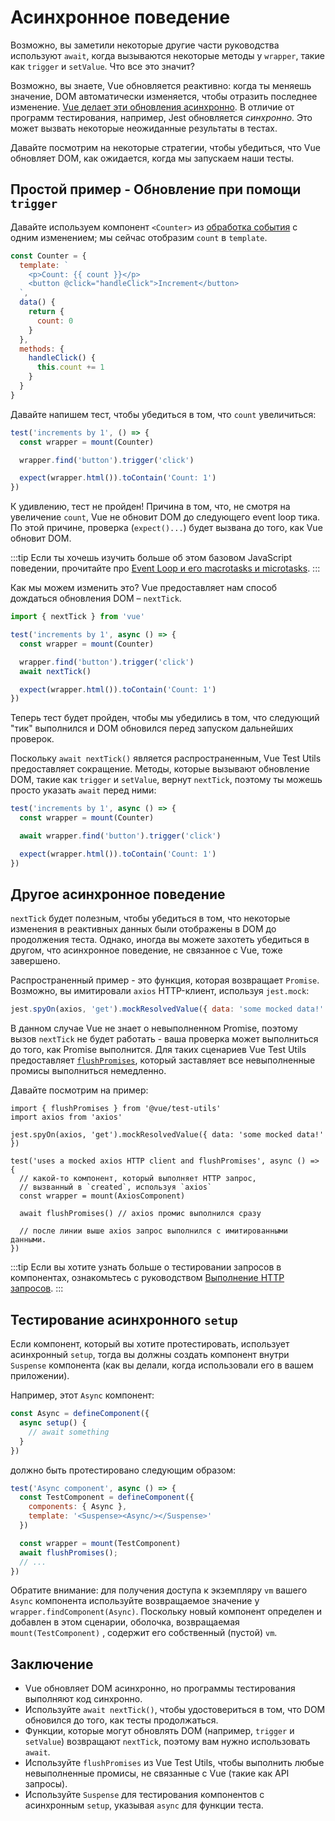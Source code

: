 # Асинхронное поведение

Возможно, вы заметили некоторые другие части руководства используют `await`, когда вызываются некоторые методы у `wrapper`, такие как `trigger` и `setValue`. Что все это значит?

Возможно, вы знаете, Vue обновляется реактивно: когда ты меняешь значение, DOM автоматически изменяется, чтобы отразить последнее изменение. [Vue делает эти обновления асинхронно](https://v3.vuejs.org/guide/change-detection.html#async-update-queue). В отличие от программ тестирования, например, Jest обновляется _синхронно_. Это может вызвать некоторые неожиданные результаты в тестах.

Давайте посмотрим на некоторые стратегии, чтобы убедиться, что Vue обновляет DOM, как ожидается, когда мы запускаем наши тесты.

## Простой пример - Обновление при помощи `trigger`

Давайте используем компонент `<Counter>` из [обработка события](/ru/guide/essentials/event-handling) с одним изменением; мы сейчас отобразим `count` в `template`.

```js
const Counter = {
  template: `
    <p>Count: {{ count }}</p>
    <button @click="handleClick">Increment</button>
  `,
  data() {
    return {
      count: 0
    }
  },
  methods: {
    handleClick() {
      this.count += 1
    }
  }
}
```

Давайте напишем тест, чтобы убедиться в том, что `count` увеличиться:

```js
test('increments by 1', () => {
  const wrapper = mount(Counter)

  wrapper.find('button').trigger('click')

  expect(wrapper.html()).toContain('Count: 1')
})
```

К удивлению, тест не пройден! Причина в том, что, не смотря на увеличение `count`, Vue не обновит DOM до следующего event loop тика. По этой причине, проверка (`expect()...`) будет вызвана до того, как Vue обновит DOM.

:::tip
Если ты хочешь изучить больше об этом базовом JavaScript поведении, прочитайте про [Event Loop и его macrotasks и microtasks](https://javascript.info/event-loop#macrotasks-and-microtasks).
:::

Как мы можем изменить это? Vue предоставляет нам способ дождаться обновления DOM – `nextTick`.

```js {1,7}
import { nextTick } from 'vue'

test('increments by 1', async () => {
  const wrapper = mount(Counter)

  wrapper.find('button').trigger('click')
  await nextTick()

  expect(wrapper.html()).toContain('Count: 1')
})
```

Теперь тест будет пройден, чтобы мы убедились в том, что следующий "тик" выполнился и DOM обновился перед запуском дальнейших проверок.

Поскольку `await nextTick()` является распространенным, Vue Test Utils предоставляет сокращение. Методы, которые вызывают обновление DOM, такие как `trigger` и `setValue`, вернут `nextTick`, поэтому ты можешь просто указать `await` перед ними:

```js {4}
test('increments by 1', async () => {
  const wrapper = mount(Counter)

  await wrapper.find('button').trigger('click')

  expect(wrapper.html()).toContain('Count: 1')
})
```

## Другое асинхронное поведение

`nextTick` будет полезным, чтобы убедиться в том, что некоторые изменения в реактивных данных были отображены в DOM до продолжения теста. Однако, иногда вы можете захотеть убедиться в другом, что асинхронное поведение, не связанное с Vue, тоже завершено.

Распространенный пример - это функция, которая возвращает `Promise`. Возможно, вы имитировали `axios` HTTP-клиент, используя `jest.mock`:

```js
jest.spyOn(axios, 'get').mockResolvedValue({ data: 'some mocked data!' })
```

В данном случае Vue не знает о невыполненном Promise, поэтому вызов `nextTick` не будет работать - ваша проверка может выполниться до того, как Promise выполнится. Для таких сценариев Vue Test Utils предоставляет [`flushPromises`](/ru/api/#flushPromises), который заставляет все невыполненные промисы выполниться немедленно.

Давайте посмотрим на пример:

```js{1,12}
import { flushPromises } from '@vue/test-utils'
import axios from 'axios'

jest.spyOn(axios, 'get').mockResolvedValue({ data: 'some mocked data!' })

test('uses a mocked axios HTTP client and flushPromises', async () => {
  // какой-то компонент, который выполняет HTTP запрос, 
  // вызванный в `created`, используя `axios`
  const wrapper = mount(AxiosComponent)

  await flushPromises() // axios промис выполнился сразу

  // после линии выше axios запрос выполнился с имитированными данными.
})
```

:::tip
Если вы хотите узнать больше о тестировании запросов в компонентах, ознакомьтесь с руководством [Выполнение HTTP запросов](/ru/guide/advanced/http-requests.md).
:::

## Тестирование асинхронного `setup`

Если компонент, который вы хотите протестировать, использует асинхронный `setup`, тогда вы должны создать компонент внутри `Suspense` компонента (как вы делали, когда использовали его в вашем приложении).

Например, этот `Async` компонент:

```js
const Async = defineComponent({
  async setup() {
    // await something
  }
})
```

должно быть протестировано следующим образом:

```js
test('Async component', async () => {
  const TestComponent = defineComponent({
    components: { Async },
    template: '<Suspense><Async/></Suspense>'
  })

  const wrapper = mount(TestComponent)
  await flushPromises();
  // ...
})
```

Обратите внимание: для получения доступа к экземпляру `vm` вашего `Async` компонента используйте возвращаемое значение у `wrapper.findComponent(Async)`. Поскольку новый компонент определен и добавлен в этом сценарии, оболочка, возвращаемая `mount(TestComponent)` , содержит его собственный (пустой) `vm`.

## Заключение

- Vue обновляет DOM асинхронно, но программы тестирования выполняют код синхронно.
- Используйте `await nextTick()`, чтобы удостовериться в том, что DOM обновился до того, как тесты продолжаться.
- Функции, которые могут обновлять DOM (например, `trigger` и `setValue`) возвращают `nextTick`, поэтому вам нужно использовать `await`.
- Используйте `flushPromises` из Vue Test Utils, чтобы выполнить любые невыполненные промисы, не связанные с Vue (такие как API запросы).
- Используйте `Suspense` для тестирования компонентов с асинхронным `setup`, указывая `async` для функции теста.
